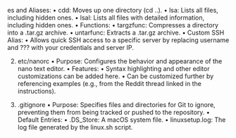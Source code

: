 es and Aliases:
• cdd: Moves up one directory (cd ..).
• lsa: Lists all files, including hidden ones.
• lsal: Lists all files with detailed information, including hidden ones.
• Functions:
• targzfunc: Compresses a directory into a .tar.gz archive.
• untarfunc: Extracts a .tar.gz archive.
• Custom SSH Alias:
• Allows quick SSH access to a specific server by replacing username and ??? with your credentials and server IP.

2. etc/nanorc
• Purpose: Configures the behavior and appearance of the nano text editor.
• Features:
• Syntax highlighting and other editor customizations can be added here.
• Can be customized further by referencing examples (e.g., from the Reddit thread linked in the instructions).

3. .gitignore
• Purpose: Specifies files and directories for Git to ignore, preventing them from being tracked or pushed to the repository.
• Default Entries:
• .DS_Store: A macOS system file.
• linuxsetup.log: The log file generated by the linux.sh script.
